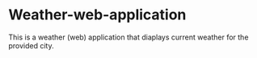 # Weather-web-application
This is a weather (web) application that diaplays current weather for the provided city.
